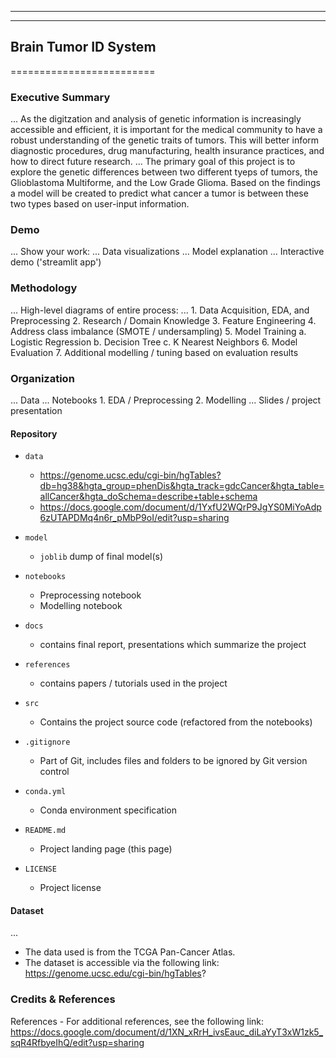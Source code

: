 ------------------------------------------------------------------------------

------------------------------------------------------------------------------

## Brain Tumor ID System
=========================

### Executive Summary

... As the digitzation and analysis of genetic information is increasingly accessible and efficient, it is important for the medical community to have a robust understanding of the genetic traits of tumors. This will better inform diagnostic procedures, drug manufacturing, health insurance practices, and how to direct future research.
... The primary goal of this project is to explore the genetic differences between two different tyeps of tumors, the Glioblastoma Multiforme, and the Low Grade Glioma. Based on the findings a model will be created to predict what cancer a tumor is between these two types based on user-input information.


### Demo

... Show your work:
...     Data visualizations
...     Model explanation
...     Interactive demo ('streamlit app')


### Methodology

... High-level diagrams of entire process:
...     1. Data Acquisition, EDA, and Preprocessing
        2. Research / Domain Knowledge
        3. Feature Engineering
        4. Address class imbalance (SMOTE / undersampling)
        5. Model Training
            a. Logistic Regression
            b. Decision Tree
            c. K Nearest Neighbors
        6. Model Evaluation
        7. Additional modelling / tuning based on evaluation results


### Organization
... Data
... Notebooks
    1. EDA / Preprocessing
    2. Modelling
... Slides / project presentation

#### Repository 

* `data` 
    - https://genome.ucsc.edu/cgi-bin/hgTables?db=hg38&hgta_group=phenDis&hgta_track=gdcCancer&hgta_table=allCancer&hgta_doSchema=describe+table+schema
    - https://docs.google.com/document/d/1YxfU2WQrP9JgYS0MiYoAdp6zUTAPDMq4n6r_pMbP9oI/edit?usp=sharing

* `model`
    - `joblib` dump of final model(s)

* `notebooks`
    - Preprocessing notebook
    - Modelling notebook

* `docs`
    - contains final report, presentations which summarize the project

* `references`
    - contains papers / tutorials used in the project

* `src`
    - Contains the project source code (refactored from the notebooks)

* `.gitignore`
    - Part of Git, includes files and folders to be ignored by Git version control

* `conda.yml`
    - Conda environment specification

* `README.md`
    - Project landing page (this page)

* `LICENSE`
    - Project license

#### Dataset

... 
- The data used is from the TCGA Pan-Cancer Atlas.
- The dataset is accessible via the following link: https://genome.ucsc.edu/cgi-bin/hgTables?
    
### Credits & References

References
    - For additional references, see the following link: https://docs.google.com/document/d/1XN_xRrH_ivsEauc_diLaYyT3xW1zk5_sqR4RfbyeIhQ/edit?usp=sharing
    
